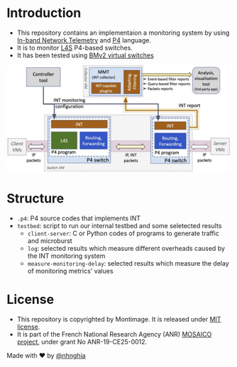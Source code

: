 # Introduction

- This repository contains an implementaion a monitoring system by using [In-band Network Telemetry](https://p4.org/p4-spec/docs/INT_v2_1.pdf) and [P4](https://p4.org) language.
- It is to monitor [L4S](https://datatracker.ietf.org/doc/draft-ietf-tsvwg-l4s-arch) P4-based switches.
- It has been tested using [BMv2 virtual switches](https://github.com/p4lang/behavioral-model)

<img src=https://raw.githubusercontent.com/mosaico-anr/p4-int-l4s/main/archi_monitoring.jpg width=600px>

# Structure

- `.p4`: P4 source codes that implements INT
- `testbed`: script to run our internal testbed and some seletected results
   + `client-server`: C or Python codes of programs to generate traffic and microburst
   + `log`: selected results which measure different overheads caused by the INT monitoring system
   + `measure-monitoring-delay`: selected results which measure the delay of monitoring metrics' values
   

# License

- This repository is copyrighted by Montimage. It is released under [MIT license](./LICENSE).
- It is part of the French National Research Agency (ANR) [MOSAICO project](https://www.mosaico-project.org/), under grant No ANR-19-CE25-0012.



Made with ❤️ by [@nhnghia](https://github.com/nhnghia)
